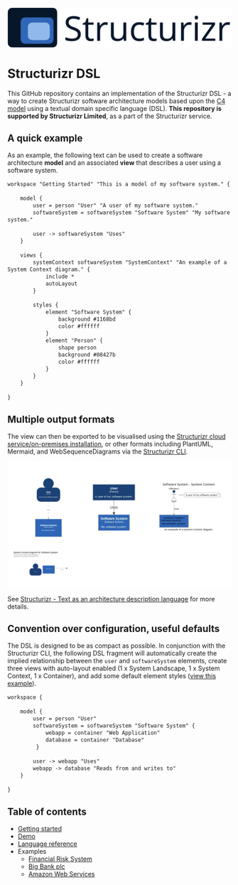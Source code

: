 ![Structurizr](docs/images/structurizr-banner.png)

# Structurizr DSL

This GitHub repository contains an implementation of the Structurizr DSL - a way to create Structurizr software architecture models based upon the [C4 model](https://c4model.com) using a textual domain specific language (DSL). __This repository is supported by Structurizr Limited__, as a part of the Structurizr service.

## A quick example

As an example, the following text can be used to create a software architecture __model__ and an associated __view__ that describes a user using a software system.

```
workspace "Getting Started" "This is a model of my software system." {

    model {
        user = person "User" "A user of my software system."
        softwareSystem = softwareSystem "Software System" "My software system."

        user -> softwareSystem "Uses"
    }

    views {
        systemContext softwareSystem "SystemContext" "An example of a System Context diagram." {
            include *
            autoLayout
        }

        styles {
            element "Software System" {
                background #1168bd
                color #ffffff
            }
            element "Person" {
                shape person
                background #08427b
                color #ffffff
            }
        }
    }
    
}
```

## Multiple output formats

The view can then be exported to be visualised using the [Structurizr cloud service/on-premises installation](https://structurizr.com), or other formats including PlantUML, Mermaid, and WebSequenceDiagrams via the [Structurizr CLI](https://github.com/structurizr/cli).

![Multiple output formats: Structurizr, Mermaid, PlantUML](docs/images/multiple-output-formats.png)

See [Structurizr - Text as an architecture description language](https://structurizr.com/help/text) for more details.

## Convention over configuration, useful defaults

The DSL is designed to be as compact as possible. In conjunction with the Structurizr CLI, the following DSL fragment will automatically create the implied relationship between the ```user``` and ```softwareSystem``` elements, create three views with auto-layout enabled (1 x System Landscape, 1 x System Context, 1 x Container), and add some default element styles ([view this example](https://structurizr.com/dsl?src=https://gist.githubusercontent.com/simonbrowndotje/3eefa2b8adcbdef55ce6de4875b39f3a/raw/0c2dd656e091b2b61a70d2280c8a8b2cf0d90db8/workspace.dsl)).

```
workspace {

    model {
        user = person "User"
        softwareSystem = softwareSystem "Software System" {
            webapp = container "Web Application"
            database = container "Database"
         }

        user -> webapp "Uses"
        webapp -> database "Reads from and writes to"
    }

}
```

## Table of contents

* [Getting started](docs/getting-started.md)
* [Demo](https://structurizr.com/dsl)
* [Language reference](docs/language-reference.md)
* Examples
	* [Financial Risk System](examples/financial-risk-system.dsl)
	* [Big Bank plc](examples/big-bank-plc.dsl)
	* [Amazon Web Services](examples/amazon-web-services.dsl)
